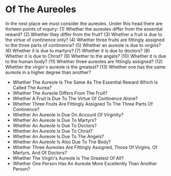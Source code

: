 # Of The Aureoles

In the next place we must consider the aureoles. Under this head there are thirteen points of inquiry:
(1) Whether the aureoles differ from the essential reward?
(2) Whether they differ from the fruit?
(3) Whether a fruit is due to the virtue of continence only?
(4) Whether three fruits are fittingly assigned to the three parts of continence?
(5) Whether an aureole is due to virgins?
(6) Whether it is due to martyrs?
(7) Whether it is due to doctors?
(8) Whether it is due to Christ?
(9) Whether to the angels?
(10) Whether it is due to the human body?
(11) Whether three aureoles are fittingly assigned?
(12) Whether the virgin's aureole is the greatest?
(13) Whether one has the same aureole in a higher degree than another?

* Whether The Aureole Is The Same As The Essential Reward Which Is Called The Aurea?
* Whether The Aureole Differs From The Fruit?
* Whether A Fruit Is Due To The Virtue Of Continence Alone?
* Whether Three Fruits Are Fittingly Assigned To The Three Parts Of Continence?
* Whether An Aureole Is Due On Account Of Virginity?
* Whether An Aureole Is Due To Martyrs?
* Whether An Aureole Is Due To Doctors?
* Whether An Aureole Is Due To Christ?
* Whether An Aureole Is Due To The Angels?
* Whether An Aureole Is Also Due To The Body?
* Whether Three Aureoles Are Fittingly Assigned, Those Of Virgins, Of Martyrs, And Of Doctors?
* Whether The Virgin's Aureole Is The Greatest Of All?
* Whether One Person Has An Aureole More Excellently Than Another Person?